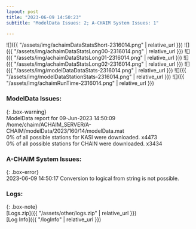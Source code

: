 ```yaml
---
layout: post
title: "2023-06-09 14:50:23"
subtitle: "ModelData Issues: 2; A-CHAIM System Issues: 1"

---
```


![]({{ "/assets/img/achaimDataStatsShort-2316014.png" | relative_url }})
![]({{ "/assets/img/achaimDataStatsLong00-2316014.png" | relative_url }})
![]({{ "/assets/img/achaimDataStatsLong01-2316014.png" | relative_url }})
![]({{ "/assets/img/achaimDataStatsLong02-2316014.png" | relative_url }})
![]({{ "/assets/img/modelDataDataStats-2316014.png" | relative_url }})
![]({{ "/assets/img/modelDataStationStats-2316014.png" | relative_url }})
![]({{ "/assets/img/achaimRunTime-2316014.png" | relative_url }})


### ModelData Issues:  
  
{: .box-warning}  
 ModelData report for 09-Jun-2023 14:50:09   
 /home/chaim/ACHAIM_SERVER/A-CHAIM/modelData/2023/160/14/modelData.mat   
 0% of all possible stations for KASI were downloaded. x4473   
 0% of all possible stations for CHAIN were downloaded. x3434   
  
### A-CHAIM System Issues:  
  
{: .box-error}  
2023-06-09 14:50:17 Conversion to logical from string is not possible.  

### Logs:  
  
{: .box-note}  
[Logs.zip]({{ "/assets/other/logs.zip" | relative_url }})  
[Log Info]({{ "/logInfo" | relative_url }})  
